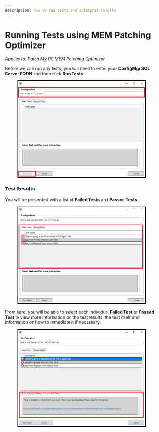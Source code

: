 ```yaml
---
description: How to run tests and interpret results
---
```


# Running Tests using MEM Patching Optimizer

_Applies to: Patch My PC MEM Patching Optimizer_

Before we can run any tests, you will need to enter your **ConfigMgr SQL Server FQDN** and then click **Run Tests**

<figure><img src="../_images/gitbook/Run_Tests_1.png" alt=""><figcaption></figcaption></figure>

### Test Results

You will be presented with a list of **Failed Tests** and **Passed Tests**&#x20;

<figure><img src="../_images/gitbook/Run_Tests_3 (1).png" alt=""><figcaption></figcaption></figure>

From here, you will be able to select each individual **Failed Test** or **Passed Test** to view more information on the test results, the test itself and information on how to remediate it if necessary.

<figure><img src="../_images/gitbook/Run_Tests_4.png" alt=""><figcaption></figcaption></figure>
